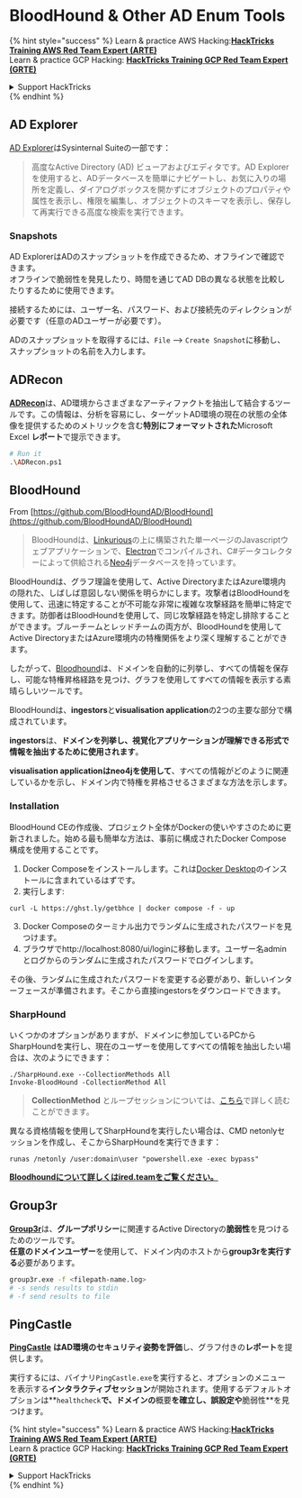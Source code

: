 # BloodHound & Other AD Enum Tools

{% hint style="success" %}
Learn & practice AWS Hacking:<img src="/.gitbook/assets/arte.png" alt="" data-size="line">[**HackTricks Training AWS Red Team Expert (ARTE)**](https://training.hacktricks.xyz/courses/arte)<img src="/.gitbook/assets/arte.png" alt="" data-size="line">\
Learn & practice GCP Hacking: <img src="/.gitbook/assets/grte.png" alt="" data-size="line">[**HackTricks Training GCP Red Team Expert (GRTE)**<img src="/.gitbook/assets/grte.png" alt="" data-size="line">](https://training.hacktricks.xyz/courses/grte)

<details>

<summary>Support HackTricks</summary>

* Check the [**subscription plans**](https://github.com/sponsors/carlospolop)!
* **Join the** 💬 [**Discord group**](https://discord.gg/hRep4RUj7f) or the [**telegram group**](https://t.me/peass) or **follow** us on **Twitter** 🐦 [**@hacktricks\_live**](https://twitter.com/hacktricks\_live)**.**
* **Share hacking tricks by submitting PRs to the** [**HackTricks**](https://github.com/carlospolop/hacktricks) and [**HackTricks Cloud**](https://github.com/carlospolop/hacktricks-cloud) github repos.

</details>
{% endhint %}

## AD Explorer

[AD Explorer](https://docs.microsoft.com/en-us/sysinternals/downloads/adexplorer)はSysinternal Suiteの一部です：

> 高度なActive Directory (AD) ビューアおよびエディタです。AD Explorerを使用すると、ADデータベースを簡単にナビゲートし、お気に入りの場所を定義し、ダイアログボックスを開かずにオブジェクトのプロパティや属性を表示し、権限を編集し、オブジェクトのスキーマを表示し、保存して再実行できる高度な検索を実行できます。

### Snapshots

AD ExplorerはADのスナップショットを作成できるため、オフラインで確認できます。\
オフラインで脆弱性を発見したり、時間を通じてAD DBの異なる状態を比較したりするために使用できます。

接続するためには、ユーザー名、パスワード、および接続先のディレクションが必要です（任意のADユーザーが必要です）。

ADのスナップショットを取得するには、`File` --> `Create Snapshot`に移動し、スナップショットの名前を入力します。

## ADRecon

[**ADRecon**](https://github.com/adrecon/ADRecon)は、AD環境からさまざまなアーティファクトを抽出して結合するツールです。この情報は、分析を容易にし、ターゲットAD環境の現在の状態の全体像を提供するためのメトリックを含む**特別にフォーマットされた**Microsoft Excel **レポート**で提示できます。
```bash
# Run it
.\ADRecon.ps1
```
## BloodHound

From [https://github.com/BloodHoundAD/BloodHound](https://github.com/BloodHoundAD/BloodHound)

> BloodHoundは、[Linkurious](http://linkurio.us/)の上に構築された単一ページのJavascriptウェブアプリケーションで、[Electron](http://electron.atom.io/)でコンパイルされ、C#データコレクターによって供給される[Neo4j](https://neo4j.com/)データベースを持っています。

BloodHoundは、グラフ理論を使用して、Active DirectoryまたはAzure環境内の隠れた、しばしば意図しない関係を明らかにします。攻撃者はBloodHoundを使用して、迅速に特定することが不可能な非常に複雑な攻撃経路を簡単に特定できます。防御者はBloodHoundを使用して、同じ攻撃経路を特定し排除することができます。ブルーチームとレッドチームの両方が、BloodHoundを使用してActive DirectoryまたはAzure環境内の特権関係をより深く理解することができます。

したがって、[Bloodhound](https://github.com/BloodHoundAD/BloodHound)は、ドメインを自動的に列挙し、すべての情報を保存し、可能な特権昇格経路を見つけ、グラフを使用してすべての情報を表示する素晴らしいツールです。

BloodHoundは、**ingestors**と**visualisation application**の2つの主要な部分で構成されています。

**ingestors**は、**ドメインを列挙し、視覚化アプリケーションが理解できる形式で情報を抽出するために使用されます**。

**visualisation applicationはneo4jを使用して**、すべての情報がどのように関連しているかを示し、ドメイン内で特権を昇格させるさまざまな方法を示します。

### Installation
BloodHound CEの作成後、プロジェクト全体がDockerの使いやすさのために更新されました。始める最も簡単な方法は、事前に構成されたDocker Compose構成を使用することです。

1. Docker Composeをインストールします。これは[Docker Desktop](https://www.docker.com/products/docker-desktop/)のインストールに含まれているはずです。
2. 実行します:
```
curl -L https://ghst.ly/getbhce | docker compose -f - up
```
3. Docker Composeのターミナル出力でランダムに生成されたパスワードを見つけます。  
4. ブラウザでhttp://localhost:8080/ui/loginに移動します。ユーザー名adminとログからのランダムに生成されたパスワードでログインします。

その後、ランダムに生成されたパスワードを変更する必要があり、新しいインターフェースが準備されます。そこから直接ingestorsをダウンロードできます。

### SharpHound

いくつかのオプションがありますが、ドメインに参加しているPCからSharpHoundを実行し、現在のユーザーを使用してすべての情報を抽出したい場合は、次のようにできます：
```
./SharpHound.exe --CollectionMethods All
Invoke-BloodHound -CollectionMethod All
```
> **CollectionMethod** とループセッションについては、[こちら](https://support.bloodhoundenterprise.io/hc/en-us/articles/17481375424795-All-SharpHound-Community-Edition-Flags-Explained)で詳しく読むことができます。

異なる資格情報を使用してSharpHoundを実行したい場合は、CMD netonlyセッションを作成し、そこからSharpHoundを実行できます：
```
runas /netonly /user:domain\user "powershell.exe -exec bypass"
```
[**Bloodhoundについて詳しくはired.teamをご覧ください。**](https://ired.team/offensive-security-experiments/active-directory-kerberos-abuse/abusing-active-directory-with-bloodhound-on-kali-linux)

## Group3r

[**Group3r**](https://github.com/Group3r/Group3r)は、**グループポリシー**に関連するActive Directoryの**脆弱性**を見つけるためのツールです。 \
**任意のドメインユーザー**を使用して、ドメイン内のホストから**group3rを実行する**必要があります。
```bash
group3r.exe -f <filepath-name.log>
# -s sends results to stdin
# -f send results to file
```
## PingCastle

[**PingCastle**](https://www.pingcastle.com/documentation/) **はAD環境のセキュリティ姿勢を評価**し、グラフ付きの**レポート**を提供します。

実行するには、バイナリ`PingCastle.exe`を実行すると、オプションのメニューを表示する**インタラクティブセッション**が開始されます。使用するデフォルトオプションは**`healthcheck`**で、**ドメイン**の**概要**を確立し、**誤設定**や**脆弱性**を見つけます。&#x20;

{% hint style="success" %}
Learn & practice AWS Hacking:<img src="/.gitbook/assets/arte.png" alt="" data-size="line">[**HackTricks Training AWS Red Team Expert (ARTE)**](https://training.hacktricks.xyz/courses/arte)<img src="/.gitbook/assets/arte.png" alt="" data-size="line">\
Learn & practice GCP Hacking: <img src="/.gitbook/assets/grte.png" alt="" data-size="line">[**HackTricks Training GCP Red Team Expert (GRTE)**<img src="/.gitbook/assets/grte.png" alt="" data-size="line">](https://training.hacktricks.xyz/courses/grte)

<details>

<summary>Support HackTricks</summary>

* Check the [**subscription plans**](https://github.com/sponsors/carlospolop)!
* **Join the** 💬 [**Discord group**](https://discord.gg/hRep4RUj7f) or the [**telegram group**](https://t.me/peass) or **follow** us on **Twitter** 🐦 [**@hacktricks\_live**](https://twitter.com/hacktricks\_live)**.**
* **Share hacking tricks by submitting PRs to the** [**HackTricks**](https://github.com/carlospolop/hacktricks) and [**HackTricks Cloud**](https://github.com/carlospolop/hacktricks-cloud) github repos.

</details>
{% endhint %}
